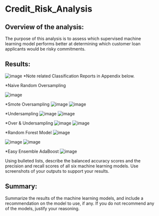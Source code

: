 # Credit_Risk_Analysis

## Overview of the analysis: 

The purpose of this analysis is to assess which supervised machine learning model performs better at determining which customer loan applicants would be risky commitments.

## Results: 

![image](https://user-images.githubusercontent.com/79073778/130117004-2511d7b5-9035-41bb-8029-5b463aa31f16.png)
*Note related Classification Reports in Appendix below.							

*Naive Random Oversampling

![image](https://user-images.githubusercontent.com/79073778/129509988-a9642c43-169d-42d7-8663-5c8e2c544f2b.png)

*Smote Oversampling
![image](https://user-images.githubusercontent.com/79073778/129510067-bb481d17-7d42-42bc-8f56-07185592c633.png)
![image](https://user-images.githubusercontent.com/79073778/129510116-63c1c210-2f0c-4773-a12b-e9cbb37a0c3c.png)

*Undersampling
![image](https://user-images.githubusercontent.com/79073778/129510164-f533538c-ab86-409a-a894-5741968b0786.png)
![image](https://user-images.githubusercontent.com/79073778/129510201-7dc0d74b-712a-40bc-94fc-bf6566fe8ff2.png)

*Over & Undersampling
![image](https://user-images.githubusercontent.com/79073778/129510342-a5ed619b-0e9d-4b76-92aa-1b8ab036871c.png)
![image](https://user-images.githubusercontent.com/79073778/129510383-a6aaa341-b2a0-4da2-ab21-906bcc0dbafe.png)

*Random Forest Model
![image](https://user-images.githubusercontent.com/79073778/129841602-cc10107d-f95c-40d4-82e1-c9b858c2e79c.png)

![image](https://user-images.githubusercontent.com/79073778/129510509-6025a601-0216-4fed-9b1e-d7ffc929ed0f.png)
![image](https://user-images.githubusercontent.com/79073778/129510636-9514649a-d3c5-42eb-8e4f-ecdc7226e660.png)

*Easy Ensemble AdaBoost
![image](https://user-images.githubusercontent.com/79073778/129510735-d05161c7-0cf8-48e6-a681-cd5c3103a780.png)


Using bulleted lists, describe the balanced accuracy scores and the precision and recall scores of all six machine learning models. Use screenshots of your outputs to support your results.

## Summary: 

Summarize the results of the machine learning models, and include a recommendation on the model to use, if any. If you do not recommend any of the models, justify your reasoning.





